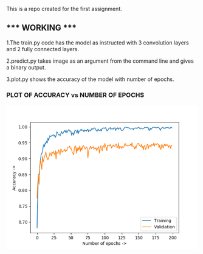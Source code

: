 This is a repo created for the first assignment. 

## *** WORKING ***
1.The train.py code has the model as instructed with 3 convolution layers and 2 fully connected layers.

2.predict.py takes image as an argument from the command line and gives a binary output.

3.plot.py shows the accuracy of the model with number of epochs.

### PLOT OF ACCURACY vs NUMBER OF EPOCHS

![](Figure_1.png)
